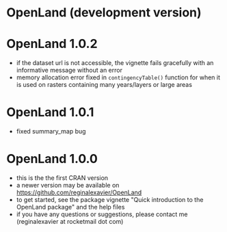 # OpenLand (development version)

# OpenLand 1.0.2

* if the dataset url is not accessible, the vignette fails gracefully with an informative message without an error
* memory allocation error fixed in `contingencyTable()` function for when it is used on rasters containing many years/layers or large areas

# OpenLand 1.0.1

* fixed summary_map bug

# OpenLand 1.0.0

* this is the the first CRAN version
* a newer version may be available on https://github.com/reginalexavier/OpenLand
* to get started, see the package vignette "Quick introduction to the OpenLand package" and the help files
* if you have any questions or suggestions, please contact me (reginalexavier at rocketmail dot com)
